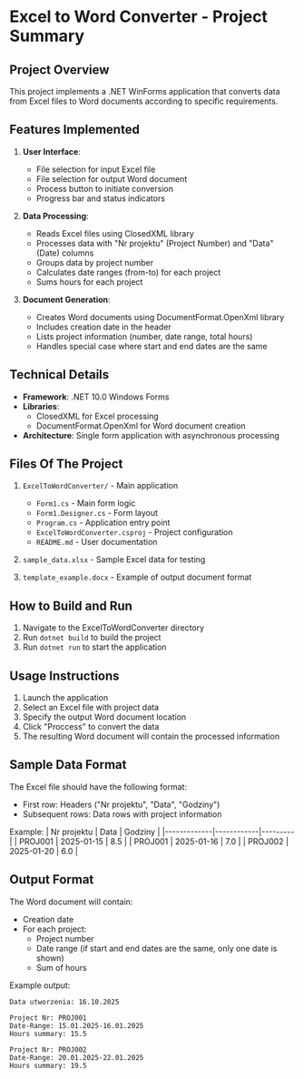 # Excel to Word Converter - Project Summary

## Project Overview

This project implements a .NET WinForms application that converts data from Excel files to Word documents according to specific requirements.

## Features Implemented

1. **User Interface**:
   - File selection for input Excel file
   - File selection for output Word document
   - Process button to initiate conversion
   - Progress bar and status indicators

2. **Data Processing**:
   - Reads Excel files using ClosedXML library
   - Processes data with "Nr projektu" (Project Number) and "Data" (Date) columns
   - Groups data by project number
   - Calculates date ranges (from-to) for each project
   - Sums hours for each project

3. **Document Generation**:
   - Creates Word documents using DocumentFormat.OpenXml library
   - Includes creation date in the header
   - Lists project information (number, date range, total hours)
   - Handles special case where start and end dates are the same

## Technical Details

- **Framework**: .NET 10.0 Windows Forms
- **Libraries**:
  - ClosedXML for Excel processing
  - DocumentFormat.OpenXml for Word document creation
- **Architecture**: Single form application with asynchronous processing

## Files Of The Project

1. `ExcelToWordConverter/` - Main application
   - `Form1.cs` - Main form logic
   - `Form1.Designer.cs` - Form layout
   - `Program.cs` - Application entry point
   - `ExcelToWordConverter.csproj` - Project configuration
   - `README.md` - User documentation

2. `sample_data.xlsx` - Sample Excel data for testing

3. `template_example.docx` - Example of output document format

## How to Build and Run

1. Navigate to the ExcelToWordConverter directory
2. Run `dotnet build` to build the project
3. Run `dotnet run` to start the application

## Usage Instructions

1. Launch the application
2. Select an Excel file with project data
3. Specify the output Word document location
4. Click "Proccess" to convert the data
5. The resulting Word document will contain the processed information

## Sample Data Format

The Excel file should have the following format:
- First row: Headers ("Nr projektu", "Data", "Godziny")
- Subsequent rows: Data rows with project information

Example:
| Nr projektu | Data       | Godziny |
|-------------|------------|---------|
| PROJ001     | 2025-01-15 | 8.5     |
| PROJ001     | 2025-01-16 | 7.0     |
| PROJ002     | 2025-01-20 | 6.0     |

## Output Format

The Word document will contain:
- Creation date
- For each project:
  - Project number
  - Date range (if start and end dates are the same, only one date is shown)
  - Sum of hours

Example output:
```
Data utworzenia: 16.10.2025

Project Nr: PROJ001
Date-Range: 15.01.2025-16.01.2025
Hours summary: 15.5

Project Nr: PROJ002
Date-Range: 20.01.2025-22.01.2025
Hours summary: 19.5

```
